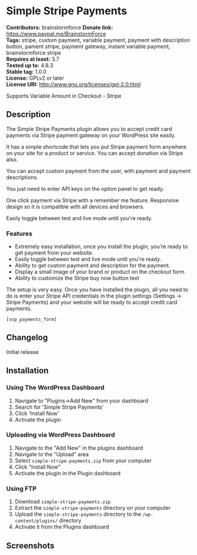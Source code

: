 #  Simple Stripe Payments #

**Contributors:** brainstormforce 
**Donate link:** https://www.paypal.me/BrainstormForce  
**Tags:** stripe, custom payment, variable payment, payment with description button, pament stripe, payment gateway, instant variable payment, brainstormforce stripe  
**Requires at least:** 3.7  
**Tested up to:** 4.8.3  
**Stable tag:** 1.0.0  
**License:** GPLv2 or later  
**License URI:** http://www.gnu.org/licenses/gpl-2.0.html  

Supports Variable Amount in Checkout - Stripe

## Description ##

The Simple Stripe Payments plugin allows you to accept credit card payments via Stripe payment gateway on your WordPress site easily. 

It has a simple shortcode that lets you put Stripe payment form anywhere on your site for a product or service. You can accept donation via Stripe also.

You can accept custom payment from the user, with payment and payment descriptions.

You just need to enter API keys on the option panel to get ready.

One click payment via Stripe with a remember me feature. Responsive design so it is compatible with all devices and browsers.

Easily toggle between test and live mode until you're ready.

### Features ###

* Extremely easy installation, once you install the plugin, you’re ready to
get payment from your website.
* Easily toggle between test and live mode until you're ready.
* Ability to get custom payment and description for the payment.
* Display a small image of your brand or product on the checkout form.
* Ability to customize the Stripe buy now button text

The setup is very easy. Once you have installed the plugin, all you need to do is enter your Stripe API credentials in the plugin settings (Settings -> Stripe Payments) and your website will be ready to accept credit card payments.

`[ssp_payments_form]`

## Changelog ##

Initial release

## Installation ##

### Using The WordPress Dashboard ###

1. Navigate to "Plugins->Add New" from your dashboard
2. Search for 'Simple Stripe Payments'
3. Click 'Install Now'
4. Activate the plugin

### Uploading via WordPress Dashboard ###

1. Navigate to the "Add New" in the plugins dashboard
2. Navigate to the "Upload" area
3. Select `simple-stripe-payments.zip` from your computer
4. Click "Install Now"
5. Activate the plugin in the Plugin dashboard

### Using FTP ###

1. Download `simple-stripe-payments.zip`
2. Extract the `simple-stripe-payments` directory on your computer
3. Upload the `simple-stripe-payments` directory to the `/wp-content/plugins/` directory
4. Activate it from the Plugins dashboard

## Screenshots ##
